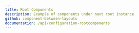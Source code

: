 ```yaml
---
title: Root Components
description: Example of components under nuxt root instance
github: component-between-layouts
documentation: /api/configuration-rootcomponents
---
```

